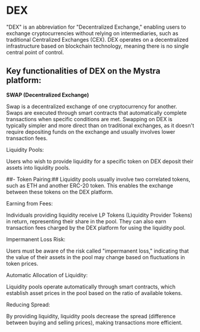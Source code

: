 # DEX

"DEX" is an abbreviation for "Decentralized Exchange," enabling users to exchange cryptocurrencies without relying on intermediaries, such as traditional Centralized Exchanges (CEX). DEX operates on a decentralized infrastructure based on blockchain technology, meaning there is no single central point of control.

## Key functionalities of DEX on the Mystra platform:

**SWAP (Decentralized Exchange)**

Swap is a decentralized exchange of one cryptocurrency for another. Swaps are executed through smart contracts that automatically complete transactions when specific conditions are met. Swapping on DEX is typically simpler and more direct than on traditional exchanges, as it doesn't require depositing funds on the exchange and usually involves lower transaction fees.

Liquidity Pools:

Users who wish to provide liquidity for a specific token on DEX deposit their assets into liquidity pools.

##- Token Pairing:## Liquidity pools usually involve two correlated tokens, such as ETH and another ERC-20 token. This enables the exchange between these tokens on the DEX platform.

Earning from Fees:

Individuals providing liquidity receive LP Tokens (Liquidity Provider Tokens) in return, representing their share in the pool. They can also earn transaction fees charged by the DEX platform for using the liquidity pool.

Impermanent Loss Risk:

Users must be aware of the risk called "impermanent loss," indicating that the value of their assets in the pool may change based on fluctuations in token prices.

Automatic Allocation of Liquidity:

Liquidity pools operate automatically through smart contracts, which establish asset prices in the pool based on the ratio of available tokens.

Reducing Spread:

By providing liquidity, liquidity pools decrease the spread (difference between buying and selling prices), making transactions more efficient.
